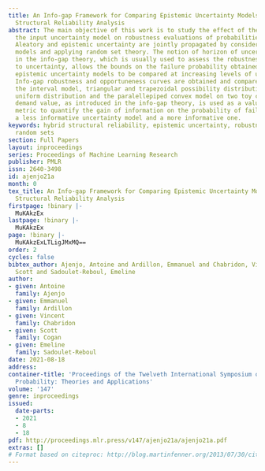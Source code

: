 ```yaml
---
title: An Info-gap Framework for Comparing Epistemic Uncertainty Models in Hybrid
  Structural Reliability Analysis
abstract: The main objective of this work is to study the effect of the choice of
  the input uncertainty model on robustness evaluations of probabilities of failure.
  Aleatory and epistemic uncertainty are jointly propagated by considering hybrid
  models and applying random set theory. The notion of horizon of uncertainty found
  in the info-gap theory, which is usually used to assess the robustness of a model
  to uncertainty, allows the bounds on the failure probability obtained from different
  epistemic uncertainty models to be compared at increasing levels of uncertainty.
  Info-gap robustness and opportuneness curves are obtained and compared considering
  the interval model, triangular and trapezoidal possibility distributions, the probabilistic
  uniform distribution and the paralellepiped convex model on two toy cases. A specific
  demand value, as introduced in the info-gap theory, is used as a value of information
  metric to quantify the gain of information on the probability of failure between
  a less informative uncertainty model and a more informative one.
keywords: hybrid structural reliability, epistemic uncertainty, robustness, info-gap,
  random sets
section: Full Papers
layout: inproceedings
series: Proceedings of Machine Learning Research
publisher: PMLR
issn: 2640-3498
id: ajenjo21a
month: 0
tex_title: An Info-gap Framework for Comparing Epistemic Uncertainty Models in Hybrid
  Structural Reliability Analysis
firstpage: !binary |-
  MuKAkzEx
lastpage: !binary |-
  MuKAkzEx
page: !binary |-
  MuKAkzExLTLigJMxMQ==
order: 2
cycles: false
bibtex_author: Ajenjo, Antoine and Ardillon, Emmanuel and Chabridon, Vincent and Cogan,
  Scott and Sadoulet-Reboul, Emeline
author:
- given: Antoine
  family: Ajenjo
- given: Emmanuel
  family: Ardillon
- given: Vincent
  family: Chabridon
- given: Scott
  family: Cogan
- given: Emeline
  family: Sadoulet-Reboul
date: 2021-08-18
address:
container-title: 'Proceedings of the Twelveth International Symposium on Imprecise
  Probability: Theories and Applications'
volume: '147'
genre: inproceedings
issued:
  date-parts:
  - 2021
  - 8
  - 18
pdf: http://proceedings.mlr.press/v147/ajenjo21a/ajenjo21a.pdf
extras: []
# Format based on citeproc: http://blog.martinfenner.org/2013/07/30/citeproc-yaml-for-bibliographies/
---
```

